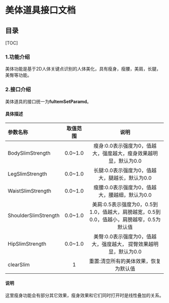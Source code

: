 # 美体道具接口文档  

## 目录  

[TOC]

### 1.功能介绍  

美体功能是基于2D人体关键点识别的人体美化，具有瘦身，瘦腰，美肩，长腿，美臀等功能。  

### 2.接口介绍  

美体道具的接口统一为**fuItemSetParamd**。  

#### 具体描述  

| 参数名称             | 取值范围 |                             说明                             |
| :------------------- | :------: | :----------------------------------------------------------: |
| BodySlimStrength     | 0.0~1.0  | 瘦身:0.0表示强度为0，值越大，强度越大，瘦身效果越明显，默认为0.0  |
| LegSlimStrength      | 0.0~1.0  |          长腿:0.0表示强度为0，值越大，腿越长，默认为0.0           |
| WaistSlimStrength    | 0.0~1.0  |          瘦腰:0.0表示强度为0，值越大，腰越细，默认为0.0           |
| ShoulderSlimStrength | 0.0~1.0  | 美肩:0.5表示强度为0，0.5到1.0，值越大，肩膀越宽，0.5到0.0，值越小，肩膀越窄，0.5为默认值 |
| HipSlimStrength      | 0.0~1.0  | 美臀:0.0表示强度为0，值越大，强度越大， 提臀效果越明显，默认为0.0 |
| clearSlim            |    1     |               重置:清空所有的美体效果，恢复为默认值               |

#### 说明  

这里瘦身功能会有部分其它效果，瘦身效果和它们同时打开时是线性叠加的关系。  

